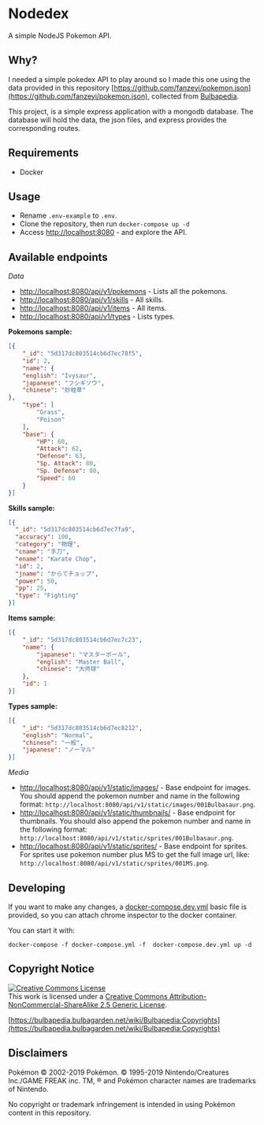 # Nodedex
A simple NodeJS Pokemon API.

## Why?

I needed a simple pokedex API to play around so I made this one using the data provided in this repository [https://github.com/fanzeyi/pokemon.json](https://github.com/fanzeyi/pokemon.json), collected from [Bulbapedia](https://bulbapedia.bulbagarden.net/wiki/Main_Page).

This project, is a simple express application with a mongodb database. The database will hold the data, the json files, and express provides the corresponding routes.

## Requirements

- Docker

## Usage

- Rename `.env-example` to `.env`.
- Clone the repository, then run `docker-compose up -d`
- Access [http://localhost:8080](http://localhost:8080) - and explore the API.

## Available endpoints

*Data*

- [http://localhost:8080/api/v1/pokemons](http://localhost:8080/api/v1/pokemons) - Lists all the pokemons.
- [http://localhost:8080/api/v1/skills](http://localhost:8080/api/v1/skills) - All skills.
- [http://localhost:8080/api/v1/items](http://localhost:8080/api/v1/items) - All items.
- [http://localhost:8080/api/v1/types](http://localhost:8080/api/v1/types) - Lists types.

**Pokemons sample:**

```json
[{
    "_id": "5d317dc803514cb6d7ec78f5",
    "id": 2,
    "name": {
    "english": "Ivysaur",
    "japanese": "フシギソウ",
    "chinese": "妙蛙草"
},
    "type": [
        "Grass",
        "Poison"
    ],
    "base": {
        "HP": 60,
        "Attack": 62,
        "Defense": 63,
        "Sp. Attack": 80,
        "Sp. Defense": 80,
        "Speed": 60
    }
}]
```

**Skills sample:**

```json
[{
  "_id": "5d317dc803514cb6d7ec7fa9",
  "accuracy": 100,
  "category": "物理",
  "cname": "手刀",
  "ename": "Karate Chop",
  "id": 2,
  "jname": "からてチョップ",
  "power": 50,
  "pp": 25,
  "type": "Fighting"
}]
```

**Items sample:**

```json
[{
    "_id": "5d317dc803514cb6d7ec7c23",
    "name": {
        "japanese": "マスターボール",
        "english": "Master Ball",
        "chinese": "大师球"
    },
    "id": 1
}]
```

**Types sample:**

```json
[{
    "_id": "5d317dc803514cb6d7ec8212",
    "english": "Normal",
    "chinese": "一般",
    "japanese": "ノーマル"
}]
```

*Media*

- [http://localhost:8080/api/v1/static/images/](http://localhost:8080/api/v1/static/images/) - Base endpoint for images. You should append the pokemon number and name in the following format: `http://localhost:8080/api/v1/static/images/001Bulbasaur.png`.
- [http://localhost:8080/api/v1/static/thumbnails/](http://localhost:8080/api/v1/static/thumbnails/) - Base endpoint for thumbnails. You should also append the pokemon number and name in the following format: `http://localhost:8080/api/v1/static/sprites/001Bulbasaur.png`.
- [http://localhost:8080/api/v1/static/sprites/](http://localhost:8080/api/v1/static/sprites/) - Base endpoint for sprites. For sprites use pokemon number plus MS to get the full image url, like: `http://localhost:8080/api/v1/static/sprites/001MS.png`.

## Developing

If you want to make any changes, a [docker-compose.dev.yml](docker-compose.dev.yml) basic file is provided, so you
can attach chrome inspector to the docker container.

You can start it with:

`docker-compose -f docker-compose.yml -f  docker-compose.dev.yml up -d`

## Copyright Notice

<a rel="license" href="http://creativecommons.org/licenses/by-nc-sa/2.5/"><img alt="Creative Commons License" style="border-width:0" src="https://i.creativecommons.org/l/by-nc-sa/2.5/88x31.png" /></a><br />This work is licensed under a <a rel="license" href="http://creativecommons.org/licenses/by-nc-sa/2.5/">Creative Commons Attribution-NonCommercial-ShareAlike 2.5 Generic License</a>.

[https://bulbapedia.bulbagarden.net/wiki/Bulbapedia:Copyrights](https://bulbapedia.bulbagarden.net/wiki/Bulbapedia:Copyrights)

## Disclaimers
Pokémon © 2002-2019 Pokémon. © 1995-2019 Nintendo/Creatures Inc./GAME FREAK inc. TM, ® and Pokémon character names are trademarks of Nintendo.

No copyright or trademark infringement is intended in using Pokémon content in this repository.
